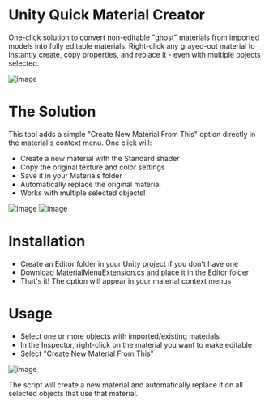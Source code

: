 # Unity Quick Material Creator
One-click solution to convert non-editable "ghost" materials from imported models into fully editable materials. Right-click any grayed-out material to instantly create, copy properties, and replace it - even with multiple objects selected.

![image](https://github.com/user-attachments/assets/0da23cf8-1ed5-404f-bd6d-53b5ef7b3970)

# The Solution
This tool adds a simple "Create New Material From This" option directly in the material's context menu. One click will:

- Create a new material with the Standard shader
- Copy the original texture and color settings
- Save it in your Materials folder
- Automatically replace the original material
- Works with multiple selected objects!

![image](https://github.com/user-attachments/assets/935c9259-3485-4e1f-ae7c-3ae1f31e84f2)
![image](https://github.com/user-attachments/assets/83a633d2-e4b7-4e34-9a49-871f46a54fb5)

# Installation
- Create an Editor folder in your Unity project if you don't have one
- Download MaterialMenuExtension.cs and place it in the Editor folder
- That's it! The option will appear in your material context menus

# Usage

- Select one or more objects with imported/existing materials
- In the Inspector, right-click on the material you want to make editable
- Select "Create New Material From This"

![image](https://github.com/user-attachments/assets/86eb35d9-a5f0-48ee-99e6-56982ee43926)

The script will create a new material and automatically replace it on all selected objects that use that material.
